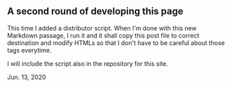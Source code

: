 ## A second round of developing this page

This time I added a distributor script. When I'm done with this new Markdown passage, I run it and it shall copy this post file to correct destination and modify HTMLs so that I don't have to be careful about those tags everytime. 

I will include the script also in the repository for this site.

Jun. 13, 2020